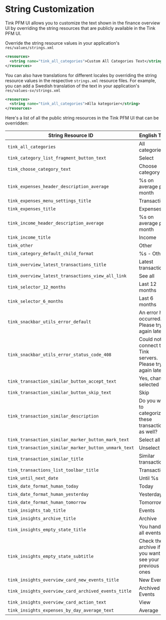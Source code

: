 # String Customization

Tink PFM UI allows you to customize the text shown in the finance overview UI by overriding the string resources that are publicly available in the Tink PFM UI.

Override the string resource values in your application's `res/values/strings.xml`
```xml
<resources>
  <string name="tink_all_categories">Custom All Categories Text</string>
</resources>
```
You can also have translations for different locales by overriding the string resource values in the respective `strings.xml` resource files.
For example, you can add a Swedish translation of the text in your application's `res/values-sv/strings.xml`
```xml
<resources>
  <string name="tink_all_categories">Alla kategorier</string>
</resources>
```
Here's a list of all the public string resources in the Tink PFM UI that can be overridden:

| String Resource ID | English Text |
|------|-----|
| `tink_all_categories` | All categories |
| `tink_category_list_fragment_button_text` | Select |
| `tink_choose_category_text` | Choose category |
| `tink_expenses_header_description_average` | %s on average per month |
| `tink_expenses_menu_settings_title` | Transactions |
| `tink_expenses_title` | Expenses |
| `tink_income_header_description_average` | %s on average per month |
| `tink_income_title` | Income |
| `tink_other` | Other |
| `tink_category_default_child_format` | %s - Other |
| `tink_overview_latest_transactions_title` | Latest transactions |
| `tink_overview_latest_transactions_view_all_link` | See all |
| `tink_selector_12_months` | Last 12 months |
| `tink_selector_6_months` | Last 6 months |
| `tink_snackbar_utils_error_default` | An error has occurred. Please try again later. |
| `tink_snackbar_utils_error_status_code_408` | Could not connect to Tink servers. Please try again later. |
| `tink_transaction_similar_button_accept_text` | Yes, change selected |
| `tink_transaction_similar_button_skip_text` | Skip |
| `tink_transaction_similar_description` | Do you want to categorize these transactions as well? |
| `tink_transaction_similar_marker_button_mark_text` | Select all |
| `tink_transaction_similar_marker_button_unmark_text` | Unselect all |
| `tink_transaction_similar_title` | Similar transactions |
| `tink_transactions_list_toolbar_title` | Transactions |
| `tink_until_next_date` | Until %s |
| `tink_date_format_human_today` | Today |
| `tink_date_format_human_yesterday` | Yesterday |
| `tink_date_format_human_tomorrow` | Tomorrow |
| `tink_insights_tab_title` | Events |
| `tink_insights_archive_title` | Archive |
| `tink_insights_empty_state_title` | You handled all events! |
| `tink_insights_empty_state_subtitle` | Check the archive if you want to see your previous ones |
| `tink_insights_overview_card_new_events_title` | New Events |
| `tink_insights_overview_card_archived_events_title` | Archived Events |
| `tink_insights_overview_card_action_text` | View |
| `tink_insights_expenses_by_day_average_text` | Average |
